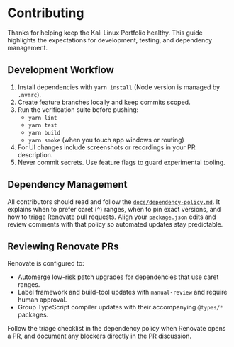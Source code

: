 # Contributing

Thanks for helping keep the Kali Linux Portfolio healthy. This guide highlights the
expectations for development, testing, and dependency management.

## Development Workflow

1. Install dependencies with `yarn install` (Node version is managed by `.nvmrc`).
2. Create feature branches locally and keep commits scoped.
3. Run the verification suite before pushing:
   - `yarn lint`
   - `yarn test`
   - `yarn build`
   - `yarn smoke` (when you touch app windows or routing)
4. For UI changes include screenshots or recordings in your PR description.
5. Never commit secrets. Use feature flags to guard experimental tooling.

## Dependency Management

All contributors should read and follow the
[`docs/dependency-policy.md`](./docs/dependency-policy.md). It explains when to
prefer caret (`^`) ranges, when to pin exact versions, and how to triage Renovate
pull requests. Align your `package.json` edits and review comments with that
policy so automated updates stay predictable.

## Reviewing Renovate PRs

Renovate is configured to:

- Automerge low-risk patch upgrades for dependencies that use caret ranges.
- Label framework and build-tool updates with `manual-review` and require human
  approval.
- Group TypeScript compiler updates with their accompanying `@types/*` packages.

Follow the triage checklist in the dependency policy when Renovate opens a PR,
and document any blockers directly in the PR discussion.
